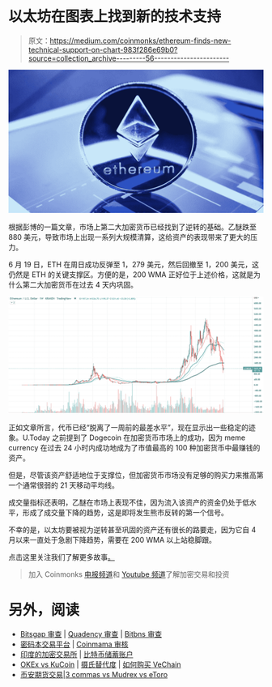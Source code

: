 # 以太坊在图表上找到新的技术支持

> 原文：<https://medium.com/coinmonks/ethereum-finds-new-technical-support-on-chart-983f286e69b0?source=collection_archive---------56----------------------->

![](img/26907fa3437e272607d67583d843190b.png)

根据彭博的一篇文章，市场上第二大加密货币已经找到了逆转的基础。乙醚跌至 880 美元，导致市场上出现一系列大规模清算，这给资产的表现带来了更大的压力。

6 月 19 日，ETH 在周日成功反弹至 1，279 美元，然后回撤至 1，200 美元，这仍然是 ETH 的关键支撑区。方便的是，200 WMA 正好位于上述价格，这就是为什么第二大加密货币在过去 4 天内巩固。

![](img/9cdacf78639812efca64e703dfd96ff1.png)

正如文章所言，代币已经“脱离了一周前的最差水平”，现在显示出一些稳定的迹象。U.Today 之前提到了 Dogecoin 在加密货币市场上的成功，因为 meme currency 在过去 24 小时内成功地成为了市值最高的 100 种加密货币中最赚钱的资产。

但是，尽管该资产舒适地位于支撑位，但加密货币市场没有足够的购买力来推高第一个通常很弱的 21 天移动平均线。

成交量指标还表明，乙醚在市场上表现不佳，因为流入该资产的资金仍处于低水平，形成了成交量下降的趋势，这是即将发生熊市反转的第一个信号。

不幸的是，以太坊要被视为逆转甚至巩固的资产还有很长的路要走，因为它自 4 月以来一直处于急剧下降趋势，需要在 200 WMA 以上站稳脚跟。

点击这里关注我们了解更多故事[。](http://t.me/etellworld)

> 加入 Coinmonks [电报频道](https://t.me/coincodecap)和 [Youtube 频道](https://www.youtube.com/c/coinmonks/videos)了解加密交易和投资

# 另外，阅读

*   [Bitsgap 审查](/coinmonks/bitsgap-review-a-crypto-trading-bot-that-makes-easy-money-a5d88a336df2) | [Quadency 审查](/coinmonks/quadency-review-a-crypto-trading-automation-platform-3068eaa374e1) | [Bitbns 审查](/coinmonks/bitbns-review-38256a07e161)
*   [密码本交易平台](/coinmonks/top-10-crypto-copy-trading-platforms-for-beginners-d0c37c7d698c) | [Coinmama 审核](/coinmonks/coinmama-review-ace5641bde6e)
*   [印度的加密交易所](/coinmonks/bitcoin-exchange-in-india-7f1fe79715c9) | [比特币储蓄账户](/coinmonks/bitcoin-savings-account-e65b13f92451)
*   [OKEx vs KuCoin](https://coincodecap.com/okex-kucoin) | [摄氏替代度](https://coincodecap.com/celsius-alternatives) | [如何购买 VeChain](https://coincodecap.com/buy-vechain)
*   [币安期货交易](https://coincodecap.com/binance-futures-trading)|[3 commas vs Mudrex vs eToro](https://coincodecap.com/mudrex-3commas-etoro)